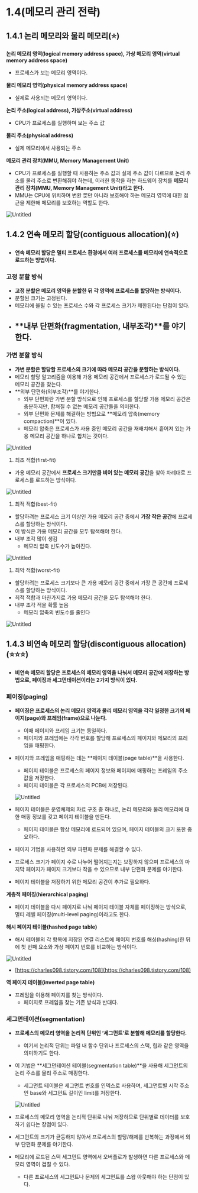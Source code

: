 # 1.4(메모리 관리 전략)

## 1.4.1 논리 메모리와 물리 메모리(⭐)

**논리 메모리 영역(logical memory address space), 가상 메모리 영역(virtual memory address space)**

- 프로세스가 보는 메모리 영역이다.

**물리 메모리 영역(physical memory address space)**

- 실제로 사용되는 메모리 영역이다.

**논리 주소(logical address), 가상주소(virtual address)**

- CPU가 프로세스를 실행하며 보는 주소 값

**물리 주소(physical address)**

- 실제 메모리에서 사용되는 주소

**메모리 관리 장치(MMU, Memory Management Unit)**

- CPU가 프로세스를 실행할 때 사용하는 주소 값과 실제 주소 값이 다르므로 논리 주소를 물리 주소로 변환해줘야 하는데, 이러한 동작을 하는 하드웨어 장치를 **메모리 관리 장치(MMU, Memory Management Unit)라고 한다.**
- MMU는 CPU에 위치하며 변환 뿐만 아니라 보호해야 하는 메모리 영역에 대한 접근을 제한해 메모리를 보호하는 역할도 한다.

![Untitled](1%204(%E1%84%86%E1%85%A6%E1%84%86%E1%85%A9%E1%84%85%E1%85%B5%20%E1%84%80%E1%85%AA%E1%86%AB%E1%84%85%E1%85%B5%20%E1%84%8C%E1%85%A5%E1%86%AB%E1%84%85%E1%85%A3%E1%86%A8)%20095ab673f1b34705a248771e1e6507b9/Untitled.png)

## 1.4.2 연속 메모리 할당(contiguous allocation)(⭐)

- **연속 메모리 할당은 멀티 프로세스 환경에서 여러 프로세스를 메모리에 연속적으로 로드하는 방법이다.**

### 고정 분할 방식

- **고정 분할은 메모리 영역을 분할한 뒤 각 영역에 프로세스를 할당하는 방식이다.**
- 분할된 크기는 고정된다.
- 메모리에 올릴 수 있는 프로세스 수와 각 프로세스 크기가 제한된다는 단점이 있다.
- **내부 단편화(fragmentation, 내부조각)**를 야기한다.
    - 

### 가변 분할 방식

- **가변 분할은 할당할 프로세스의 크기에 따라 메모리 공간을 분할하는 방식이다.**
- 메모리 할당 알고리즘을 이용해 가용 메모리 공간에서 프로세스가 로드될 수 있는 메모리 공간을 찾는다.
- **외부 단편화(외부조각)**를 야기한다.
    - 외부 단편화란 가변 분할 방식으로 인해 프로세스를 할당할 가용 메모리 공간은 충분하지만, 합쳐질 수 없는 메모리 공간들을 의미한다.
    - 외부 단편화 문제를 해결하는 방법으로 **메모리 압축(memory compaction)**이 있다.
    - 메모리 압축은 프로세스가 사용 중인 메모리 공간을 재배치해서 흩어져 있는 가용 메모리 공간을 하나로 합치는 것이다.

![Untitled](1%204(%E1%84%86%E1%85%A6%E1%84%86%E1%85%A9%E1%84%85%E1%85%B5%20%E1%84%80%E1%85%AA%E1%86%AB%E1%84%85%E1%85%B5%20%E1%84%8C%E1%85%A5%E1%86%AB%E1%84%85%E1%85%A3%E1%86%A8)%20095ab673f1b34705a248771e1e6507b9/Untitled%201.png)

1. 최초 적합(first-fit)
- 가용 메모리 공간에서 **프로세스 크기만큼 비어 있는 메모리 공간**을 찾아 차례대로 프로세스를 로드하는 방식이다.

![Untitled](1%204(%E1%84%86%E1%85%A6%E1%84%86%E1%85%A9%E1%84%85%E1%85%B5%20%E1%84%80%E1%85%AA%E1%86%AB%E1%84%85%E1%85%B5%20%E1%84%8C%E1%85%A5%E1%86%AB%E1%84%85%E1%85%A3%E1%86%A8)%20095ab673f1b34705a248771e1e6507b9/Untitled%202.png)

1. 최적 적합(best-fit)
- 할당하려는 프로세스 크기 이상인 가용 메모리 공간 중에서 **가장 작은 공간**에 프로세스를 할당하는 방식이다.
- 이 방식은 가용 메모리 공간을 모두 탐색해야 한다.
- 내부 조각 많이 생김
    - 메모리 압축 빈도수가 높아진다.

![Untitled](1%204(%E1%84%86%E1%85%A6%E1%84%86%E1%85%A9%E1%84%85%E1%85%B5%20%E1%84%80%E1%85%AA%E1%86%AB%E1%84%85%E1%85%B5%20%E1%84%8C%E1%85%A5%E1%86%AB%E1%84%85%E1%85%A3%E1%86%A8)%20095ab673f1b34705a248771e1e6507b9/Untitled%203.png)

1. 최악 적합(worst-fit)
- 할당하려는 프로세스 크기보다 큰 가용 메모리 공간 중에서 가장 큰 공간에 프로세스를 할당하는 방식이다.
- 최적 적합과 마찬가지로 가용 메모리 공간을 모두 탐색해야 한다.
- 내부 조각 적을 확률 높음
    - 메모리 압축의 빈도수를 줄인다

![Untitled](1%204(%E1%84%86%E1%85%A6%E1%84%86%E1%85%A9%E1%84%85%E1%85%B5%20%E1%84%80%E1%85%AA%E1%86%AB%E1%84%85%E1%85%B5%20%E1%84%8C%E1%85%A5%E1%86%AB%E1%84%85%E1%85%A3%E1%86%A8)%20095ab673f1b34705a248771e1e6507b9/Untitled%204.png)

## 1.4.3 비연속 메모리 할당(discontiguous allocation)(⭐⭐⭐)

- **비연속 메모리 할당은 프로세스의 메모리 영역을 나눠서 메모리 공간에 저장하는 방법으로, 페이징과 세그먼테이션이라는 2가지 방식이 있다.**

### 페이징(paging)

- **페이징은 프로세스의 논리 메모리 영역과 물리 메모리 영역을 각각 일정한 크기의 페이지(page)와 프레임(frame)으로 나눈다.**
    - 이때 페이지와 프레임 크기는 동일하다.
    - 페이지와 프레임에는 각각 번호를 할당해 프로세스의 페이지와 메모리의 프레임을 매핑한다.
- 페이지와 프레임을 매핑하는 데는 **페이지 테이블(page table)**을 사용한다.
    - 페이지 테이블은 프로세스의 페이지 정보와 페이지에 매핑하는 프레임의 주소 값을 저장한다.
    - 페이지 테이블은 각 프로세스의 PCB에 저장된다.
    
    ![Untitled](1%204(%E1%84%86%E1%85%A6%E1%84%86%E1%85%A9%E1%84%85%E1%85%B5%20%E1%84%80%E1%85%AA%E1%86%AB%E1%84%85%E1%85%B5%20%E1%84%8C%E1%85%A5%E1%86%AB%E1%84%85%E1%85%A3%E1%86%A8)%20095ab673f1b34705a248771e1e6507b9/Untitled%205.png)
    
- 페이지 테이블은 운영체제의 자료 구조 중 하나로, 논리 메모리와 물리 메모리에 대한 매핑 정보를 갖고 페이지 테이블을 만든다.
    - 페이지 테이블은 항상 메모리에 로드되어 있으며, 페이지 테이블의 크기 또한 중요하다.
- 페이지 기법을 사용하면 외부 파편화 문제를 해결할 수 있다.
- 프로세스 크기가 페이지 수로 나누어 떨어지는지는 보장하지 않으며 프로세스의 마지막 페이지가 페이지 크기보다 작을 수 있으므로 내부 단편화 문제를 야기한다.
- 페이지 테이블을 저장하기 위한 메모리 공간이 추가로 필요하다.

**계층적 페이징(hierarchical paging)**

- 페이지 테이블을 다시 페이지로 나눠 페이지 테이블 자체를 페이징하는 방식으로, 멀티 레벨 페이징(multi-level paging)이라고도 한다.

**해시 페이지 테이블(hashed page table)**

- 해시 테이블의 각 항목에 저장된 연결 리스트에 페이지 번호를 해싱(hashing)한 뒤에 첫 번째 요소와 가상 페이지 번호를 비교하는 방식이다.

![Untitled](1%204(%E1%84%86%E1%85%A6%E1%84%86%E1%85%A9%E1%84%85%E1%85%B5%20%E1%84%80%E1%85%AA%E1%86%AB%E1%84%85%E1%85%B5%20%E1%84%8C%E1%85%A5%E1%86%AB%E1%84%85%E1%85%A3%E1%86%A8)%20095ab673f1b34705a248771e1e6507b9/Untitled%206.png)

- [https://charles098.tistory.com/108](https://charles098.tistory.com/108)

**역 페이지 테이블(inverted page table)**

- 프레임을 이용해 페이지를 찾는 방식이다.
    - 페이지로 프레임을 찾는 기존 방식과 반대다.

### 세그먼테이션(segmentation)

- **프로세스의 메모리 영역을 논리적 단위인 ‘세그먼트’로 분할해 메모리를 할당한다.**
    - 여기서 논리적 단위는 파일 내 함수 단위나 프로세스의 스택, 힙과 같은 영역을 의미하기도 한다.
- 이 기법은 **세그먼테이션 테이블(segmentation table)**을 사용해 세그먼트의 논리 주소를 물리 주소로 매핑한다.
    - 세그먼트 테이블은 세그먼트 번호를 인덱스로 사용하며, 세그먼트별 시작 주소인 base와 세그먼트 길이인 limit를 저장한다.
    
    ![Untitled](1%204(%E1%84%86%E1%85%A6%E1%84%86%E1%85%A9%E1%84%85%E1%85%B5%20%E1%84%80%E1%85%AA%E1%86%AB%E1%84%85%E1%85%B5%20%E1%84%8C%E1%85%A5%E1%86%AB%E1%84%85%E1%85%A3%E1%86%A8)%20095ab673f1b34705a248771e1e6507b9/Untitled%207.png)
    

- 프로세스의 메모리 영역을 논리적 단위로 나눠 저장하므로 단위별로 데이터를 보호하기 쉽다는 장점이 있다.
- 세그먼트의 크기가 균등하지 않아서 프로세스의 할당/해제를 반복하는 과정에서 외부 단편화 문제를 야기한다.
- 메모리에 로드된 스택 세그먼트 영역에서 오버플로가 발생하면 다른 프로세스와 메모리 영역이 겹칠 수 있다.
    - 다른 프로세스의 세그먼트나 문제의 세그먼트를 스왑 아웃해야 하는 단점이 있다.